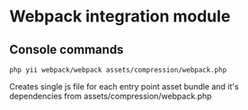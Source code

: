# Webpack integration module

## Console commands

```
php yii webpack/webpack assets/compression/webpack.php
```

Creates single js file for each entry point asset bundle and it's dependencies from assets/compression/webpack.php

